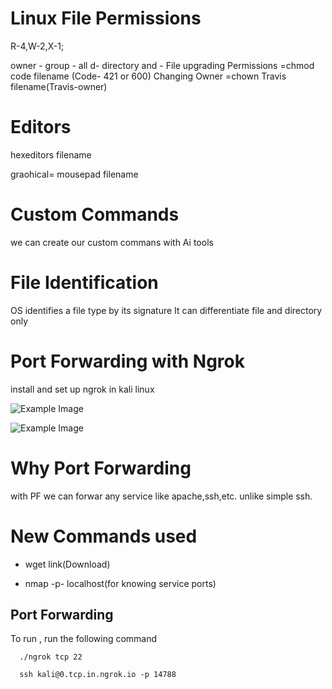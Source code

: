 
# Linux File Permissions

R-4,W-2,X-1;

   owner - group -  all
   d- directory and - File
 upgrading Permissions =chmod code filename  (Code- 421 or 600)
 Changing Owner =chown Travis filename(Travis-owner)


 # Editors

 hexeditors filename

 graohical= mousepad filename

 # Custom Commands
 we can create our custom commans with Ai tools


 # File Identification

 OS identifies a file type by its signature
 It can differentiate file and directory only


 # Port Forwarding with Ngrok

 install and set up ngrok in kali linux 

![Example Image](./images/Screenshot%20(550).png)

![Example Image](./images/Screenshot%20(551).png)

# Why Port Forwarding
with PF we can forwar any service like apache,ssh,etc. unlike simple ssh.

 # New Commands used

 - wget link(Download)
 
 - nmap -p- localhost(for knowing service ports)
## Port Forwarding

To run , run the following command

```cmd(linux)
  ./ngrok tcp 22

```

```cmd(Connecting device)
  ssh kali@0.tcp.in.ngrok.io -p 14788
```
